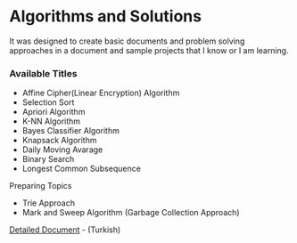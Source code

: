 # Algorithms and Solutions

It was designed to create basic documents and problem solving approaches in a document and sample projects that I know or I am learning.

### Available Titles

* Affine Cipher(Linear Encryption) Algorithm
* Selection Sort
* Apriori Algorithm
* K-NN Algorithm
* Bayes Classifier Algorithm
* Knapsack Algorithm
* Daily Moving Avarage
* Binary Search
* Longest Common Subsequence

Preparing Topics

* Trie Approach
* Mark and Sweep Algorithm (Garbage Collection Approach)

[Detailed Document](https://yusufcakal.gitbooks.io/algoritmalar-ve-yaklasimlar/content/) - (Turkish)
